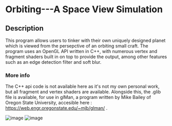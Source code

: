 # Orbiting---A Space View Simulation

## Description
This program allows users to tinker with their own uniquely designed planet which is viewed from the persepctive of an orbiting small craft. The program uses an OpenGL API written in C++, with numerous vertex and fragment shaders built in on top to provide the output, among other features such as an edge detection filter and soft blur. 

### More info
The C++ api code is not available here as it's not my own personal work, but all fragment and vertex shaders are available. Alongside this, the .glib file is available, for use in glMan, a program written by Mike Bailey of Oregon State University, accesible here : https://web.engr.oregonstate.edu/~mjb/glman/ . 

![image](https://github.com/user-attachments/assets/dc7928e3-922f-4ea6-8e2f-aa12691e6ca1)
![image](https://github.com/user-attachments/assets/344450fc-e724-4699-b534-42ea1f893d8a)
